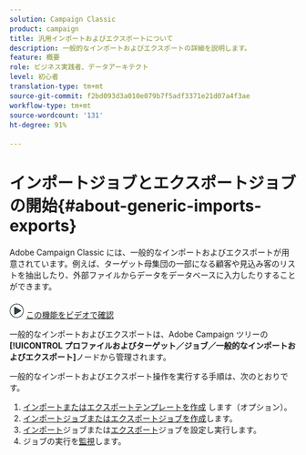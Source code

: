 ```yaml
---
solution: Campaign Classic
product: campaign
title: 汎用インポートおよびエクスポートについて
description: 一般的なインポートおよびエクスポートの詳細を説明します。
feature: 概要
role: ビジネス実践者、データアーキテクト
level: 初心者
translation-type: tm+mt
source-git-commit: f2bd093d3a010e079b7f5adf3371e21d07a4f3ae
workflow-type: tm+mt
source-wordcount: '131'
ht-degree: 91%

---
```



# インポートジョブとエクスポートジョブの開始{#about-generic-imports-exports}

Adobe Campaign Classic には、一般的なインポートおよびエクスポートが用意されています。例えば、ターゲット母集団の一部になる顧客や見込み客のリストを抽出したり、外部ファイルからデータをデータベースに入力したりすることができます。

![](assets/do-not-localize/how-to-video.png) [この機能をビデオで確認](../../platform/using/exporting-and-importing-profiles.md#import-profiles-video)

一般的なインポートおよびエクスポートは、Adobe Campaign ツリーの&#x200B;**[!UICONTROL プロファイルおよびターゲット／ジョブ／一般的なインポートおよびエクスポート]**&#x200B;ノードから管理されます。

一般的なインポートおよびエクスポート操作を実行する手順は、次のとおりです。

1. [インポートまたはエクスポートテンプレートを作成](../../platform/using/creating-import-export-templates.md) します（オプション）。
1. [インポートジョブまたはエクスポートジョブを作成](../../platform/using/creating-import-export-jobs.md)します。
1. [インポート](../../platform/using/executing-import-jobs.md)ジョブまたは[エクスポート](../../platform/using/executing-export-jobs.md)ジョブを設定し実行します。
1. ジョブの実行を[監視](../../platform/using/monitoring-jobs-execution.md)します。


